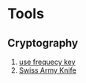 # Tools

## Cryptography
1. [use frequecy key](https://www.guballa.de/startseite)
2. [Swiss Army Knife](https://gchq.github.io/CyberChef/)
